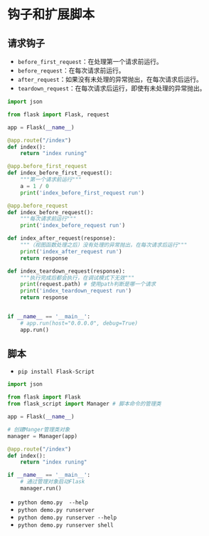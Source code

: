 # 钩子和扩展脚本

## 请求钩子

* `before_first_request`：在处理第一个请求前运行。
* `before_request`：在每次请求前运行。
* `after_request`：如果没有未处理的异常抛出，在每次请求后运行。
* `teardown_request`：在每次请求后运行，即使有未处理的异常抛出。

````python
import json

from flask import Flask, request

app = Flask(__name__)

@app.route("/index")
def index():
    return "index runing"

@app.before_first_request
def index_before_first_request():
    """第一个请求前运行"""
    a = 1 / 0
    print('index_before_first_request run')

@app.before_request
def index_before_request():
    """每次请求前运行"""
    print('index_before_request run')

def index_after_request(response):
    """（视图函数处理之后）没有处理的异常抛出，在每次请求后运行"""
    print('index_after_request run')
    return response

def index_teardown_request(response):
    """执行完成后都会执行，在调试模式下无效"""
    print(request.path) # 使用path判断是哪一个请求
    print('index_teardown_request run')
    return response


if __name__ == '__main__':
    # app.run(host="0.0.0.0", debug=True)
    app.run()
````

## 脚本

* `pip install Flask-Script`

````python
import json

from flask import Flask
from flask_script import Manager # 脚本命令的管理类

app = Flask(__name__)

# 创建Manger管理类对象
manager = Manager(app)

@app.route("/index")
def index():
    return "index runing"

if __name__ == '__main__':
    # 通过管理对象启动Flask
    manager.run()
````

* `python demo.py  --help`
* `python demo.py runserver`
* `python demo.py runserver --help`
* `python demo.py runserver shell`





